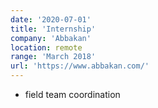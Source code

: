 ```yaml
---
date: '2020-07-01'
title: 'Internship'
company: 'Abbakan'
location: remote
range: 'March 2018'
url: 'https://www.abbakan.com/'
---
```


- field team coordination
